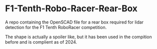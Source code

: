 # F1-Tenth-Robo-Racer-Rear-Box

A repo containing the OpenSCAD file for a rear box required for lidar detection for the F1 Tenth RoboRacer competition. 

The shape is actually a spoiler like, but it has been used in the compition before and is complient as of 2024.
